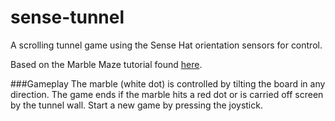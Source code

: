 # sense-tunnel
A scrolling tunnel game using the Sense Hat orientation sensors for control.

Based on the Marble Maze tutorial found [here](https://www.raspberrypi.org/learning/sense-hat-marble-maze/). 

###Gameplay
The marble (white dot) is controlled by tilting the board in any direction. The game ends if the marble hits a red dot or is carried off screen by the tunnel wall. Start a new game by pressing the joystick.
